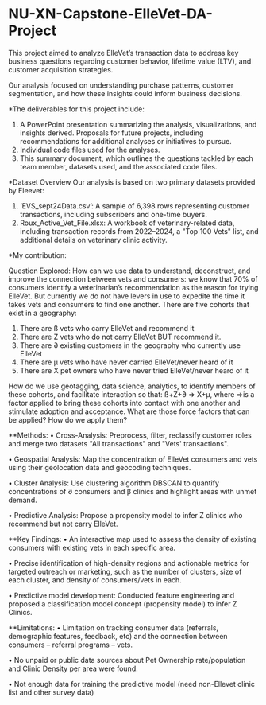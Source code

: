 # NU-XN-Capstone-ElleVet-DA-Project
This project aimed to analyze ElleVet’s transaction data to address key business questions regarding customer behavior, lifetime value (LTV), and customer acquisition strategies.

Our analysis focused on understanding purchase patterns, customer segmentation, and how these insights could inform business decisions.

*The deliverables for this project include:
1.	A PowerPoint presentation summarizing the analysis, visualizations, and insights derived. Proposals for future projects, including recommendations for additional analyses or initiatives to pursue.
2.	Individual code files used for the analyses. 
3.	This summary document, which outlines the questions tackled by each team member, datasets used, and the associated code files.
   
*Dataset Overview
Our analysis is based on two primary datasets provided by Eleevet:
1.	‘EVS_sept24Data.csv’:
A sample of 6,398 rows representing customer transactions, including subscribers and one-time buyers.
2.	Roux_Active_Vet_File.xlsx:
A workbook of veterinary-related data, including transaction records from 2022–2024, a "Top 100 Vets" list, and additional details on veterinary clinic activity.

*My contribution:

Question Explored: How can we use data to understand, deconstruct, and improve the connection between vets and consumers: we know that 70% of consumers identify a veterinarian’s recommendation as the reason for trying ElleVet. But currently we do not have levers in use to expedite the time it takes vets and consumers to find one another. There are five cohorts that exist in a geography:

1. There are ß vets who carry ElleVet and recommend it
2. There are Z vets who do not carry ElleVet BUT recommend it.
3. There are ∂ existing customers in the geography who currently use ElleVet
4. There are µ vets who have never carried ElleVet/never heard of it
5. There are X pet owners who have never tried ElleVet/never heard of it
   
How do we use geotagging, data science, analytics, to identify members of these cohorts, and facilitate interaction so that: ß+Z+∂ => X+µ, where =>is a factor applied to bring these cohorts into contact with one another and stimulate adoption and acceptance. What are those force factors that can be applied? How do we apply them?

**Methods:
•	Cross-Analysis: Preprocess, filter, reclassify customer roles and merge two datasets "All transactions" and "Vets' transactions".

•	Geospatial Analysis: Map the concentration of ElleVet consumers and vets using their geolocation data and geocoding techniques.

•	Cluster Analysis: Use clustering algorithm DBSCAN to quantify concentrations of ∂ consumers and β clinics and highlight areas with unmet demand.

•	Predictive Analysis: Propose a propensity model to infer Z clinics who recommend but not carry ElleVet.

**Key Findings:
•	An interactive map used to assess the density of existing consumers with existing vets in each specific area.

•	Precise identification of high-density regions and actionable metrics for targeted outreach or marketing, such as the number of clusters, size of each cluster, and density of consumers/vets in each.

•	Predictive model development: Conducted feature engineering and proposed a classification model concept (propensity model) to infer Z Clinics.

**Limitations:
•	Limitation on tracking consumer data (referrals, demographic features, feedback, etc) and the connection between consumers – referral programs – vets.

•	No unpaid or public data sources about Pet Ownership rate/population and Clinic Density per area were found.

•	Not enough data for training the predictive model (need non-Ellevet clinic list and other survey data)
